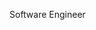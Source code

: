 Software Engineer

<!---
arodidev/arodidev is a ✨ special ✨ repository because its `README.md` (this file) appears on your GitHub profile.
You can click the Preview link to take a look at your changes.
--->
